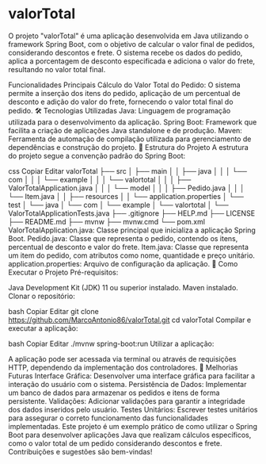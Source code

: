 # valorTotal
O projeto "valorTotal" é uma aplicação desenvolvida em Java utilizando o framework Spring Boot, com o objetivo de calcular o valor final de pedidos, considerando descontos e frete. O sistema recebe os dados do pedido, aplica a porcentagem de desconto especificada e adiciona o valor do frete, resultando no valor total final.

 Funcionalidades Principais
Cálculo do Valor Total do Pedido: O sistema permite a inserção dos itens do pedido, aplicação de um percentual de desconto e adição do valor do frete, fornecendo o valor total final do pedido.
🛠 Tecnologias Utilizadas
Java: Linguagem de programação utilizada para o desenvolvimento da aplicação.
Spring Boot: Framework que facilita a criação de aplicações Java standalone e de produção.
Maven: Ferramenta de automação de compilação utilizada para gerenciamento de dependências e construção do projeto.
📂 Estrutura do Projeto
A estrutura do projeto segue a convenção padrão do Spring Boot:

css
Copiar
Editar
valorTotal
├── src
│   ├── main
│   │   ├── java
│   │   │   └── com
│   │   │       └── example
│   │   │           └── valortotal
│   │   │               ├── ValorTotalApplication.java
│   │   │               └── model
│   │   │                   ├── Pedido.java
│   │   │                   └── Item.java
│   │   ├── resources
│   │       └── application.properties
│   └── test
│       └── java
│           └── com
│               └── example
│                   └── valortotal
│                       └── ValorTotalApplicationTests.java
├── .gitignore
├── HELP.md
├── LICENSE
├── README.md
├── mvnw
├── mvnw.cmd
└── pom.xml
ValorTotalApplication.java: Classe principal que inicializa a aplicação Spring Boot.
Pedido.java: Classe que representa o pedido, contendo os itens, percentual de desconto e valor do frete.
Item.java: Classe que representa um item do pedido, com atributos como nome, quantidade e preço unitário.
application.properties: Arquivo de configuração da aplicação.
🚀 Como Executar o Projeto
Pré-requisitos:

Java Development Kit (JDK) 11 ou superior instalado.
Maven instalado.
Clonar o repositório:

bash
Copiar
Editar
git clone https://github.com/MarcoAntonio86/valorTotal.git
cd valorTotal
Compilar e executar a aplicação:

bash
Copiar
Editar
./mvnw spring-boot:run
Utilizar a aplicação:

A aplicação pode ser acessada via terminal ou através de requisições HTTP, dependendo da implementação dos controladores.
📌 Melhorias Futuras
Interface Gráfica: Desenvolver uma interface gráfica para facilitar a interação do usuário com o sistema.
Persistência de Dados: Implementar um banco de dados para armazenar os pedidos e itens de forma persistente.
Validações: Adicionar validações para garantir a integridade dos dados inseridos pelo usuário.
Testes Unitários: Escrever testes unitários para assegurar o correto funcionamento das funcionalidades implementadas.
Este projeto é um exemplo prático de como utilizar o Spring Boot para desenvolver aplicações Java que realizam cálculos específicos, como o valor total de um pedido considerando descontos e frete. Contribuições e sugestões são bem-vindas!
